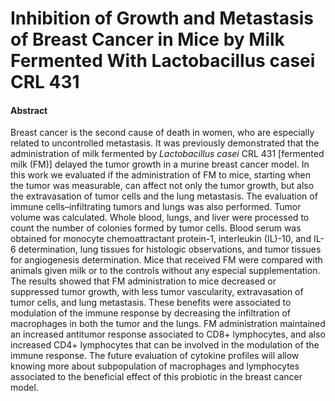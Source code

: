 # Inhibition of Growth and Metastasis of Breast Cancer in Mice by Milk Fermented With Lactobacillus casei CRL 431

#### Abstract

Breast cancer is the second cause of death in women, who are especially related to uncontrolled metastasis. It was previously demonstrated that the administration of milk fermented by _Lactobacillus casei_ CRL 431 [fermented milk (FM)] delayed the tumor growth in a murine breast cancer model. In this work we evaluated if the administration of FM to mice, starting when the tumor was measurable, can affect not only the tumor growth, but also the extravasation of tumor cells and the lung metastasis. The evaluation of immune cells–infiltrating tumors and lungs was also performed. Tumor volume was calculated. Whole blood, lungs, and liver were processed to count the number of colonies formed by tumor cells. Blood serum was obtained for monocyte chemoattractant protein-1, interleukin (IL)-10, and IL-6 determination, lung tissues for histologic observations, and tumor tissues for angiogenesis determination. Mice that received FM were compared with animals given milk or to the controls without any especial supplementation. The results showed that FM administration to mice decreased or suppressed tumor growth, with less tumor vascularity, extravasation of tumor cells, and lung metastasis. These benefits were associated to modulation of the immune response by decreasing the infiltration of macrophages in both the tumor and the lungs. FM administration maintained an increased antitumor response associated to CD8+ lymphocytes, and also increased CD4+ lymphocytes that can be involved in the modulation of the immune response. The future evaluation of cytokine profiles will allow knowing more about subpopulation of macrophages and lymphocytes associated to the beneficial effect of this probiotic in the breast cancer model.